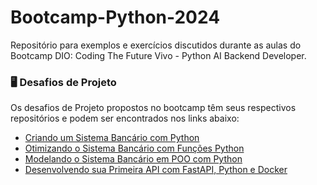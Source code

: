 # Bootcamp-Python-2024
Repositório para exemplos e exercícios discutidos durante as aulas do Bootcamp DIO: Coding The Future Vivo - Python AI Backend Developer.

### 🖥️ Desafios de Projeto
Os desafios de Projeto propostos no bootcamp têm seus respectivos repositórios e podem ser encontrados nos links abaixo:
- [Criando um Sistema Bancário com Python](https://github.com/aduarte09/dio-lab-sistema-banco)
- [Otimizando o Sistema Bancário com Funções Python](https://github.com/aduarte09/dio-lab-sistema-banco-otimizado)
- [Modelando o Sistema Bancário em POO com Python](https://github.com/aduarte09/dio-lab-sistema-banco-poo)
- [Desenvolvendo sua Primeira API com FastAPI, Python e Docker](https://github.com/aduarte09/dio-lab-fastapi)
